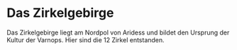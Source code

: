 # Das Zirkelgebirge

Das Zirkelgebirge liegt am Nordpol von Aridess und bildet den Ursprung der Kultur der Varnops.
Hier sind die 12 Zirkel entstanden.
